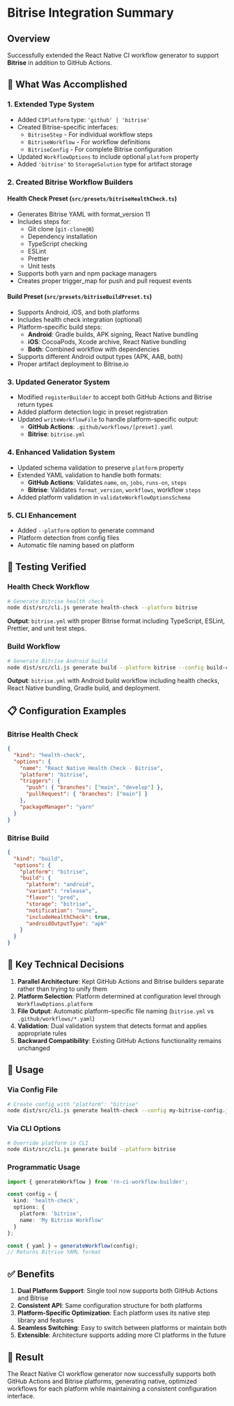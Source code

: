 # Bitrise Integration Summary

## Overview
Successfully extended the React Native CI workflow generator to support **Bitrise** in addition to GitHub Actions.

## 🎯 What Was Accomplished

### 1. **Extended Type System**
- Added `CIPlatform` type: `'github' | 'bitrise'`
- Created Bitrise-specific interfaces:
  - `BitriseStep` - For individual workflow steps
  - `BitriseWorkflow` - For workflow definitions
  - `BitriseConfig` - For complete Bitrise configuration
- Updated `WorkflowOptions` to include optional `platform` property
- Added `'bitrise'` to `StorageSolution` type for artifact storage

### 2. **Created Bitrise Workflow Builders**

#### **Health Check Preset** (`src/presets/bitriseHealthCheck.ts`)
- Generates Bitrise YAML with format_version 11
- Includes steps for:
  - Git clone (`git-clone@8`)
  - Dependency installation
  - TypeScript checking
  - ESLint
  - Prettier
  - Unit tests
- Supports both yarn and npm package managers
- Creates proper trigger_map for push and pull request events

#### **Build Preset** (`src/presets/bitriseBuildPreset.ts`)
- Supports Android, iOS, and both platforms
- Includes health check integration (optional)
- Platform-specific build steps:
  - **Android**: Gradle builds, APK signing, React Native bundling
  - **iOS**: CocoaPods, Xcode archive, React Native bundling
  - **Both**: Combined workflow with dependencies
- Supports different Android output types (APK, AAB, both)
- Proper artifact deployment to Bitrise.io

### 3. **Updated Generator System**
- Modified `registerBuilder` to accept both GitHub Actions and Bitrise return types
- Added platform detection logic in preset registration
- Updated `writeWorkflowFile` to handle platform-specific output:
  - **GitHub Actions**: `.github/workflows/[preset].yaml`
  - **Bitrise**: `bitrise.yml`

### 4. **Enhanced Validation System**
- Updated schema validation to preserve `platform` property
- Extended YAML validation to handle both formats:
  - **GitHub Actions**: Validates `name`, `on`, `jobs`, `runs-on`, `steps`
  - **Bitrise**: Validates `format_version`, `workflows`, workflow `steps`
- Added platform validation in `validateWorkflowOptionsSchema`

### 5. **CLI Enhancement**
- Added `--platform` option to generate command
- Platform detection from config files
- Automatic file naming based on platform

## 🧪 Testing Verified

### Health Check Workflow
```bash
# Generate Bitrise health check
node dist/src/cli.js generate health-check --platform bitrise
```
**Output**: `bitrise.yml` with proper Bitrise format including TypeScript, ESLint, Prettier, and unit test steps.

### Build Workflow
```bash
# Generate Bitrise Android build
node dist/src/cli.js generate build --platform bitrise --config build-config.json
```
**Output**: `bitrise.yml` with Android build workflow including health checks, React Native bundling, Gradle build, and deployment.

## 📋 Configuration Examples

### Bitrise Health Check
```json
{
  "kind": "health-check",
  "options": {
    "name": "React Native Health Check - Bitrise",
    "platform": "bitrise",
    "triggers": {
      "push": { "branches": ["main", "develop"] },
      "pullRequest": { "branches": ["main"] }
    },
    "packageManager": "yarn"
  }
}
```

### Bitrise Build
```json
{
  "kind": "build",
  "options": {
    "platform": "bitrise",
    "build": {
      "platform": "android",
      "variant": "release",
      "flavor": "prod",
      "storage": "bitrise",
      "notification": "none",
      "includeHealthCheck": true,
      "androidOutputType": "apk"
    }
  }
}
```

## 🔧 Key Technical Decisions

1. **Parallel Architecture**: Kept GitHub Actions and Bitrise builders separate rather than trying to unify them
2. **Platform Selection**: Platform determined at configuration level through `WorkflowOptions.platform`
3. **File Output**: Automatic platform-specific file naming (`bitrise.yml` vs `.github/workflows/*.yaml`)
4. **Validation**: Dual validation system that detects format and applies appropriate rules
5. **Backward Compatibility**: Existing GitHub Actions functionality remains unchanged

## 🚀 Usage

### Via Config File
```bash
# Create config with "platform": "bitrise"
node dist/src/cli.js generate health-check --config my-bitrise-config.json
```

### Via CLI Options
```bash
# Override platform in CLI
node dist/src/cli.js generate build --platform bitrise
```

### Programmatic Usage
```typescript
import { generateWorkflow } from 'rn-ci-workflow-builder';

const config = {
  kind: 'health-check',
  options: {
    platform: 'bitrise',
    name: 'My Bitrise Workflow'
  }
};

const { yaml } = generateWorkflow(config);
// Returns Bitrise YAML format
```

## ✅ Benefits

1. **Dual Platform Support**: Single tool now supports both GitHub Actions and Bitrise
2. **Consistent API**: Same configuration structure for both platforms
3. **Platform-Specific Optimization**: Each platform uses its native step library and features
4. **Seamless Switching**: Easy to switch between platforms or maintain both
5. **Extensible**: Architecture supports adding more CI platforms in the future

## 🎉 Result

The React Native CI workflow generator now successfully supports both GitHub Actions and Bitrise platforms, generating native, optimized workflows for each platform while maintaining a consistent configuration interface. 